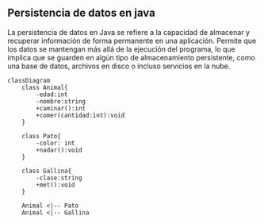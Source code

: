 ## Persistencia de datos en java
La persistencia de datos en Java se refiere a la capacidad de almacenar y recuperar información de forma permanente en una aplicación. Permite que los datos se mantengan más allá de la ejecución del programa, lo que implica que se guarden en algún tipo de almacenamiento persistente, como una base de datos, archivos en disco o incluso servicios en la nube.

```mermaid
classDiagram
    class Animal{
        -edad:int
        -nombre:string
        +caminar():int
        +comer(cantidad:int):void
    }
    
    class Pato{
        -color: int
        +nadar():void
    }
    
    class Gallina{
        -clase:string
        +met():void
    }
    
    Animal <|-- Pato
    Animal <|-- Gallina
```